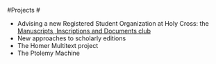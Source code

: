 #Projects #


- Advising a new Registered Student Organization  at Holy Cross: the [Manuscripts, Inscriptions and Documents club][mid]
- New approaches to scholarly editions  <!-- projects/editing.html -->
- The Homer Multitext project  <!-- ns-hmt.html -->
- The Ptolemy Machine <!-- projects/ptolemymachine.html -->


[mid]: http://shot.holycross.edu/hcmid

<!--
<aside class="wrapper">
<h2>Digital services</h2>
<p>Some other scholarly text services I manage:
</p>
<ul>

<li><a href="http://archimedes-cts.appspot.com">Texts related to Archimedes</a>
</li>

<li>A selection of <a href="http://hclatin.appspot.com">classical texts
used in courses at Holy Cross</a> (primarily Latin)
</li>
</ul>
</aside>
-->
